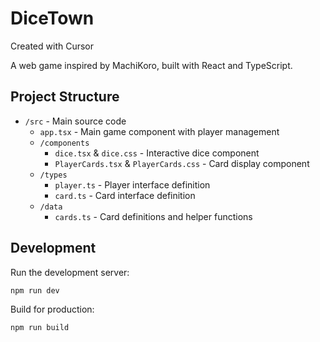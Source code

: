 # DiceTown

Created with Cursor

A web game inspired by MachiKoro, built with React and TypeScript.

## Project Structure

- `/src` - Main source code
  - `app.tsx` - Main game component with player management
  - `/components`
    - `dice.tsx` & `dice.css` - Interactive dice component
    - `PlayerCards.tsx` & `PlayerCards.css` - Card display component
  - `/types`
    - `player.ts` - Player interface definition
    - `card.ts` - Card interface definition
  - `/data`
    - `cards.ts` - Card definitions and helper functions

## Development

Run the development server:
```bash
npm run dev
```

Build for production:
```bash
npm run build
``` 
